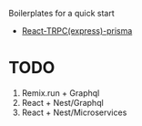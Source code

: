 Boilerplates for a quick start

- [React-TRPC(express)-prisma](https://github.com/Flowerinno/templates/tree/react-trpc-express)

# TODO
1. Remix.run + Graphql
2. React + Nest/Graphql
3. React + Nest/Microservices
